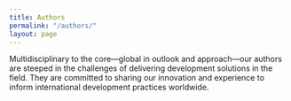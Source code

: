 ```yaml
---
title: Authors
permalink: "/authors/"
layout: page
---
```


Multidisciplinary to the core—global in outlook and approach—our authors are steeped in the challenges of delivering development solutions in the field. They are committed to sharing our innovation and experience to inform international development practices worldwide.
